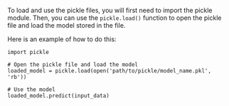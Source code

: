 To load and use the pickle files, you will first need to import the pickle module. Then, you can use the `pickle.load()` function to open the pickle file and load the model stored in the file.

Here is an example of how to do this:

```
import pickle

# Open the pickle file and load the model
loaded_model = pickle.load(open('path/to/pickle/model_name.pkl', 'rb'))

# Use the model
loaded_model.predict(input_data)
```
